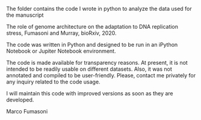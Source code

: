 The folder contains the code I wrote in python to analyze the data used for the manuscript

The role of genome architecture on the adaptation to DNA replication stress, Fumasoni and Murray, bioRxiv, 2020.

The code was written in Python and designed to be run in an iPython Notebook or Jupiter Notebook environment.

The code is made available for transparency reasons. At present, it is not intended to be readily usable on different datasets. Also, it was not annotated and compiled to be user-friendly. Please, contact me privately for any inquiry related to the code usage.

I will maintain this code with improved versions as soon as they are developed.

Marco Fumasoni
